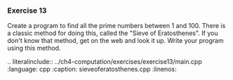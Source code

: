 ### Exercise 13

Create a program to find all the prime numbers between 1 and 100. 
There is a classic method for doing this, called the "Sieve of Eratosthenes".
If you don't know that method, get on the web and look it up. 
Write your program using this method.

.. literalinclude:: ../ch4-computation/exercises/exercise13/main.cpp
   :language: cpp
   :caption: sieveoferatosthenes.cpp
   :linenos:
